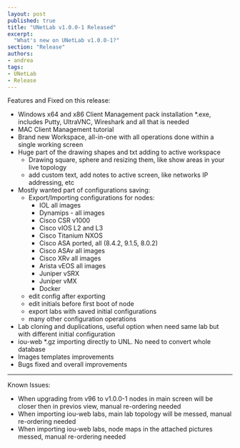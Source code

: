 ```yaml
---
layout: post
published: true
title: "UNetLab v1.0.0-1 Released"
excerpt:
  "What's new on UNetLab v1.0.0-1?"
section: "Release"
authors:
- andrea
tags:
- UNetLab
- Release
---
```

Features and Fixed on this release:

* Windows x64 and x86 Client Management pack installation *.exe, includes Putty, UltraVNC, Wireshark and all that is needed
* MAC Client Management tutorial
* Brand new Workspace, all-in-one with all operations done within a single working screen
* Huge part of the drawing shapes and txt adding to active workspace
	- Drawing square, sphere and resizing them, like show areas in your live topology
	- add custom text, add notes to active screen, like networks IP addressing, etc
* Mostly wanted part of configurations saving:
	- Export/Importing configurations for nodes:
		- IOL all images
		- Dynamips - all images
		- Cisco CSR v1000
		- Cisco vIOS L2 and L3
		- Cisco Titanium NXOS
		- Cisco ASA ported, all (8.4.2, 9.1.5, 8.0.2)
		- Cisco ASAv all images
		- Cisco XRv all images
		- Arista vEOS all images
		- Juniper vSRX
		- Juniper vMX
		- Docker
   - edit config after exporting
   - edit initials before first boot of node
   - export labs with saved initial configurations
   - many other configuration operations
* Lab cloning and duplications, useful option when need same lab but with different initial configuration
* iou-web *.gz importing directly to UNL. No need to convert whole database
* Images templates improvements
* Bugs fixed and overall improvements



---
Known Issues:

* When upgrading from v96 to v1.0.0-1 nodes in main screen will be closer then in previos view, manual re-ordering needed
* When importing iou-web labs, main lab topology will be messed, manual re-ordering needed
* When importing iou-web labs, node maps in the attached pictures messed, manual re-ordering needed
